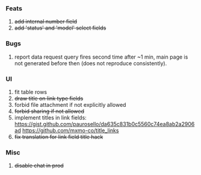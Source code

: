 ### Feats
1. <s>add internal number field</s>
2. <s>add 'status' and 'model' select fields</s>

### Bugs
1. report data request query fires second time after ~1 min, main page is not generated before then (does not reproduce consistently). 

### UI
1. fit table rows
2. <s>draw title on link type fields</s>
3. forbid file attachment if not explicitly allowed
4. <s>forbid sharing if not allowed</s>
5. implement titles in link fields:
   https://gist.github.com/paurosello/da635c831b0c5560c74ea8ab2a2906ad
   https://github.com/mxmo-co/title_links
6. <s>fix translation for link field title hack</s>

### Misc
1. <s>disable chat in prod</s>
